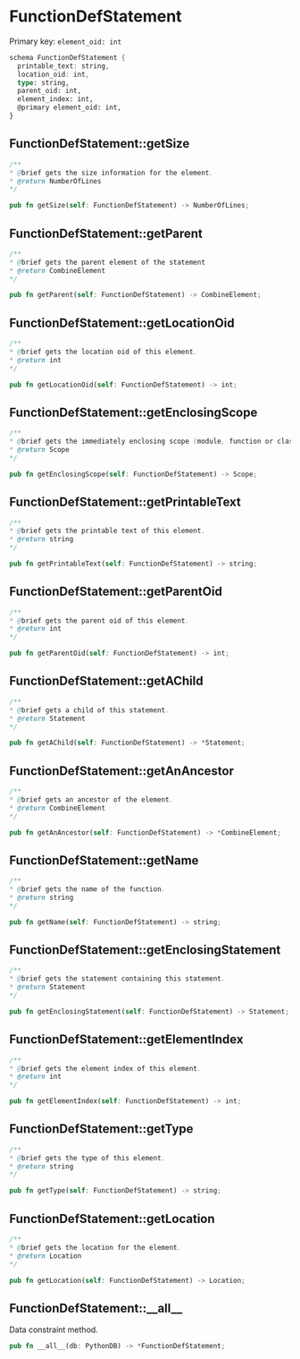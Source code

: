 # FunctionDefStatement

Primary key: `element_oid: int`

```rust
schema FunctionDefStatement {
  printable_text: string,
  location_oid: int,
  type: string,
  parent_oid: int,
  element_index: int,
  @primary element_oid: int,
}
```
## FunctionDefStatement::getSize

```java
/**
* @brief gets the size information for the element.
* @return NumberOfLines
*/
```
```rust
pub fn getSize(self: FunctionDefStatement) -> NumberOfLines;
```
## FunctionDefStatement::getParent

```java
/**
* @brief gets the parent element of the statement
* @return CombineElement 
*/
```
```rust
pub fn getParent(self: FunctionDefStatement) -> CombineElement;
```
## FunctionDefStatement::getLocationOid

```java
/**
* @brief gets the location oid of this element.
* @return int
*/
```
```rust
pub fn getLocationOid(self: FunctionDefStatement) -> int;
```
## FunctionDefStatement::getEnclosingScope

```java
/**
* @brief gets the immediately enclosing scope (module, function or class) whose body contains this statement.
* @return Scope 
*/
```
```rust
pub fn getEnclosingScope(self: FunctionDefStatement) -> Scope;
```
## FunctionDefStatement::getPrintableText

```java
/**
* @brief gets the printable text of this element.
* @return string
*/
```
```rust
pub fn getPrintableText(self: FunctionDefStatement) -> string;
```
## FunctionDefStatement::getParentOid

```java
/**
* @brief gets the parent oid of this element.
* @return int
*/
```
```rust
pub fn getParentOid(self: FunctionDefStatement) -> int;
```
## FunctionDefStatement::getAChild

```java
/**
* @brief gets a child of this statement.
* @return Statement 
*/
```
```rust
pub fn getAChild(self: FunctionDefStatement) -> *Statement;
```
## FunctionDefStatement::getAnAncestor

```java
/**
* @brief gets an ancestor of the element.
* @return CombineElement 
*/
```
```rust
pub fn getAnAncestor(self: FunctionDefStatement) -> *CombineElement;
```
## FunctionDefStatement::getName

```java
/**
* @brief gets the name of the function.
* @return string 
*/
```
```rust
pub fn getName(self: FunctionDefStatement) -> string;
```
## FunctionDefStatement::getEnclosingStatement

```java
/**
* @brief gets the statement containing this statement.
* @return Statement 
*/
```
```rust
pub fn getEnclosingStatement(self: FunctionDefStatement) -> Statement;
```
## FunctionDefStatement::getElementIndex

```java
/**
* @brief gets the element index of this element.
* @return int
*/
```
```rust
pub fn getElementIndex(self: FunctionDefStatement) -> int;
```
## FunctionDefStatement::getType

```java
/**
* @brief gets the type of this element.
* @return string
*/
```
```rust
pub fn getType(self: FunctionDefStatement) -> string;
```
## FunctionDefStatement::getLocation

```java
/**
* @brief gets the location for the element.
* @return Location
*/
```
```rust
pub fn getLocation(self: FunctionDefStatement) -> Location;
```
## FunctionDefStatement::\_\_all\_\_

Data constraint method.

```rust
pub fn __all__(db: PythonDB) -> *FunctionDefStatement;
```
